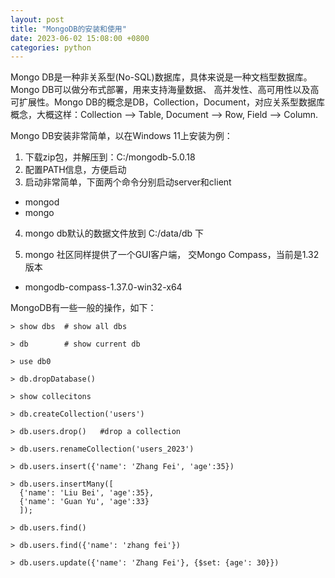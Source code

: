 ```yaml
---
layout: post
title: "MongoDB的安装和使用"
date: 2023-06-02 15:08:00 +0800
categories: python
--- 
```


Mongo DB是一种非关系型(No-SQL)数据库，具体来说是一种文档型数据库。Mongo DB可以做分布式部署，用来支持海量数据、 高并发性、高可用性以及高可扩展性。Mongo DB的概念是DB，Collection，Document，对应关系型数据库概念，大概这样：Collection --> Table, Document --> Row, Field --> Column. 

Mongo DB安装非常简单，以在Windows 11上安装为例：
1. 下载zip包，并解压到：C:/mongodb-5.0.18
2. 配置PATH信息，方便启动
3. 启动非常简单，下面两个命令分别启动server和client
  - mongod
  - mongo
4. mongo db默认的数据文件放到 C:/data/db 下

5. mongo 社区同样提供了一个GUI客户端， 交Mongo Compass，当前是1.32版本
  - mongodb-compass-1.37.0-win32-x64

MongoDB有一些一般的操作，如下：

```
> show dbs  # show all dbs

> db        # show current db

> use db0

> db.dropDatabase()

> show collecitons

> db.createCollection('users')	

> db.users.drop()   #drop a collection

> db.users.renameCollection('users_2023')

> db.users.insert({'name': 'Zhang Fei', 'age':35})

> db.users.insertMany([
  {'name': 'Liu Bei', 'age':35},
  {'name': 'Guan Yu', 'age':33}
  ]);

> db.users.find()

> db.users.find({'name': 'zhang fei'})

> db.users.update({'name': 'Zhang Fei'}, {$set: {age': 30}})

```

 